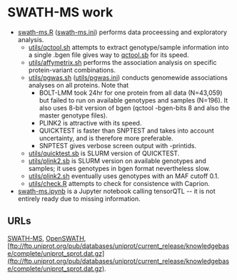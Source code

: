 # SWATH-MS work

* [swath-ms.R](swath-ms.R) ([swath-ms.ini](swath-ms.ini)) performs data proceessing and exploratory analysis.
  * [utils/qctool.sh](utils/qctool.sh) attempts to extract genotype/sample information into a single .bgen file gives way to [qctool.sb](utils/qctool.sb) for its speed.
  * [utils/affymetrix.sh](utils/affymetrix.sh) performs the association analysis on specific protein-variant combinations.
  * [utils/pgwas.sh](utils/pgwas.sh) ([utils/pgwas.ini](utils/pgwas.ini)) conducts genomewide associations analyses on all proteins. Note that
    * BOLT-LMM took 24hr for one protein from all data (N=43,059) but failed to run on available genotypes and samples (N=196). It also uses 8-bit version of bgen (qctool -bgen-bits 8 and also the master genotype files).
    * PLINK2 is attractive with its speed.
    * QUICKTEST is faster than SNPTEST and takes into account uncertainty, and is therefore more preferable.
    * SNPTEST gives verbose screen output with -printids.
  * [utils/quicktest.sb](utils/quicktest.sb) is SLURM version of QUICKTEST.
  * [utils/plink2.sb](utils/plink2.sb) is SLURM version on available genotypes and samples; it uses genotypes in bgen format nevertheless slow.
  * [utils/plink2.sh](utils/plink2.sh) eventually uses genotypes with an MAF cutoff 0.1.
  * [utils/check.R](utils/check.R) attempts to check for consistence with Caprion.
* [swath-ms.ipynb](swath-ms.ipynb) is a Jupyter notebook calling tensorQTL -- it is not entirely ready due to missing information.

## URLs

[SWATH-MS](https://imsb.ethz.ch/research/aebersold/research/swath-ms.html),
[OpenSWATH](http://openswath.org/en/latest/),
[ftp://ftp.uniprot.org/pub/databases/uniprot/current_release/knowledgebase/complete/uniprot_sprot.dat.gz](ftp://ftp.uniprot.org/pub/databases/uniprot/current_release/knowledgebase/complete/uniprot_sprot.dat.gz).
